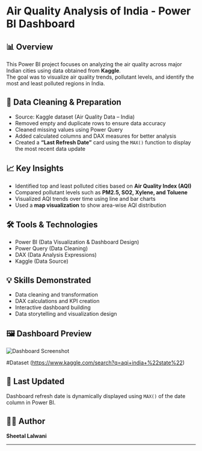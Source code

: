 # Air Quality Analysis of India - Power BI Dashboard

## 📊 Overview
This Power BI project focuses on analyzing the air quality across major Indian cities using data obtained from **Kaggle**.  
The goal was to visualize air quality trends, pollutant levels, and identify the most and least polluted regions in India.

## 🧹 Data Cleaning & Preparation
- Source: Kaggle dataset (Air Quality Data – India)  
- Removed empty and duplicate rows to ensure data accuracy  
- Cleaned missing values using Power Query  
- Added calculated columns and DAX measures for better analysis  
- Created a **“Last Refresh Date”** card using the `MAX()` function to display the most recent data update

## 📈 Key Insights
- Identified top and least polluted cities based on **Air Quality Index (AQI)**  
- Compared pollutant levels such as **PM2.5, SO2, Xylene, and Toluene**  
- Visualized AQI trends over time using line and bar charts  
- Used a **map visualization** to show area-wise AQI distribution

## 🛠️ Tools & Technologies
- Power BI (Data Visualization & Dashboard Design)  
- Power Query (Data Cleaning)  
- DAX (Data Analysis Expressions)  
- Kaggle (Data Source)

## 💡 Skills Demonstrated
- Data cleaning and transformation  
- DAX calculations and KPI creation  
- Interactive dashboard building  
- Data storytelling and visualization design

## 🖼️ Dashboard Preview
![Dashboard Screenshot]([screenshot.png](https://github.com/Sheetallalwani/Air-Quality-Analysis-India-PowerBI/blob/main/Screenshot-AQI_India.png))

#Dataset 
(https://www.kaggle.com/search?q=aqi+india+%22state%22)

## 📅 Last Updated
Dashboard refresh date is dynamically displayed using `MAX()` of the date column in Power BI.

## 👩‍💻 Author
**Sheetal Lalwani**

---

